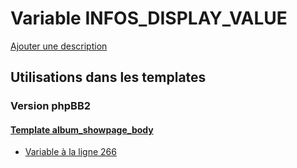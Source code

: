# Variable INFOS_DISPLAY_VALUE
[Ajouter une description](https://fa-tvars.appspot.com/var/INFOS_DISPLAY_VALUE)

## Utilisations dans les templates

### Version phpBB2

#### [Template album_showpage_body](subsilver/album_showpage_body.md)
* [Variable &agrave; la ligne 266](../subsilver/album_showpage_body.tpl#L266)